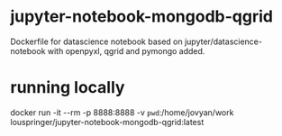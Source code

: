 # jupyter-notebook-mongodb-qgrid
Dockerfile for datascience notebook based on jupyter/datascience-notebook with openpyxl, qgrid and pymongo added.

# running locally
docker run -it --rm -p 8888:8888 -v `pwd`:/home/jovyan/work louspringer/jupyter-notebook-mongodb-qgrid:latest
